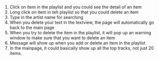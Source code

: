 1. Click on item in the playlist and you could see the detail of an item
2. Long click on item in teh playlist so that you could delete an item
3. Type in the artist name for searching
4. When you delete your text in the textview, the page will automatically go back to the main page
5. When you try to delete the item in the playlist, it will pop up an warning window to make sure that you want to delete an item
6. Message will show up when you add or delete an item in the playlist
7. In the mainpage, it could basically show up all the top tracks, not just 20 items.